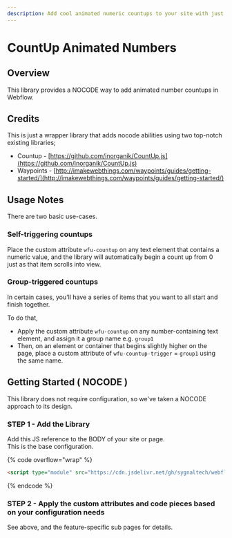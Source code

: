 ```yaml
---
description: Add cool animated numeric countups to your site with just an attribute.
---
```


# CountUp Animated Numbers

## Overview <a href="#display-captions-in-webflows-lightboxes" id="display-captions-in-webflows-lightboxes"></a>

This library provides a NOCODE way to add animated number countups in Webflow.

## Credits

This is just a wrapper library that adds nocode abilities using two top-notch existing libraries;

* Countup - [https://github.com/inorganik/CountUp.js](https://github.com/inorganik/CountUp.js)
* Waypoints - [http://imakewebthings.com/waypoints/guides/getting-started/](http://imakewebthings.com/waypoints/guides/getting-started/)

## Usage Notes <a href="#usage-notes" id="usage-notes"></a>

There are two basic use-cases.&#x20;

### Self-triggering countups

Place the custom attribute `wfu-countup` on any text element that contains a numeric value, and the library will automatically begin a count up from 0 just as that item scrolls into view.&#x20;

### Group-triggered countups

In certain cases, you'll have a series of items that you want to all start and finish together.&#x20;

To do that,&#x20;

* Apply the custom attribute `wfu-countup` on any number-containing text element, and assign it a group name e.g. `group1`
* Then, on an element or container that begins slightly higher on the page, place a custom attribute of `wfu-countup-trigger` = `group1` using the same name.

## Getting Started ( NOCODE ) <a href="#getting-started-nocode" id="getting-started-nocode"></a>

This library does not require configuration, so we've taken a NOCODE approach to its design.

### STEP 1 - Add the Library <a href="#step-1---add-the-library" id="step-1---add-the-library"></a>

Add this JS reference to the BODY of your site or page.\
This is the base configuration.

{% code overflow="wrap" %}
```html
<script type="module" src="https://cdn.jsdelivr.net/gh/sygnaltech/webflow-util@5.4.0/src/nocode/webflow-countup.min.js"></script>

```
{% endcode %}

### STEP 2 - Apply the custom attributes and code pieces based on your configuration needs <a href="#step-2---apply-the-custom-attributes-to-the-elements-you-want-to-affect" id="step-2---apply-the-custom-attributes-to-the-elements-you-want-to-affect"></a>

See above, and the feature-specific sub pages for details.
